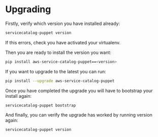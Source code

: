 Upgrading
=========

Firstly, verify which version you have installed already:

```bash
servicecatalog-puppet version
```

If this errors, check you have activated your virtualenv.

Then you are ready to install the version you want:

```bash
pip install aws-service-catalog-puppet==<version>
```

If you want to upgrade to the latest you can run:

```bash
pip install --upgrade aws-service-catalog-puppet
```

Once you have completed the upgrade you will have to bootstrap your install again:

```bash
servicecatalog-puppet bootstrap
```

And finally, you can verify the upgrade has worked by running version again:

```bash
servicecatalog-puppet version
```
